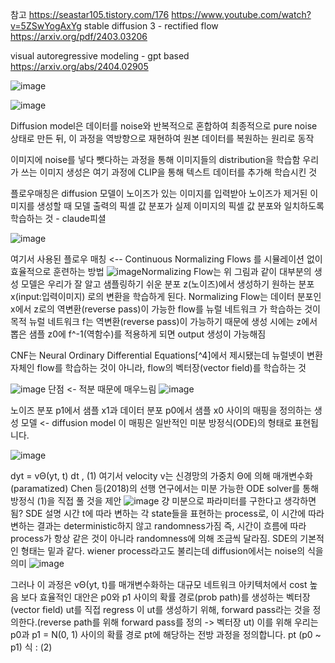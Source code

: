 참고 https://seastar105.tistory.com/176
https://www.youtube.com/watch?v=5ZSwYogAxYg
stable diffusion 3 - rectified flow
https://arxiv.org/pdf/2403.03206

visual autoregressive modeling - gpt based 
https://arxiv.org/abs/2404.02905

![image](https://github.com/jinuk0211/diffuision-model/assets/150532431/d3d38a72-7df4-4535-a973-2bde07f7cecb)


![image](https://github.com/jinuk0211/diffuision-model/assets/150532431/a664b75d-e8a4-4e2b-9a79-8785ecbe2bc0)

Diffusion model은 데이터를 noise와 반복적으로 혼합하여 최종적으로 pure noise 상태로 만든 뒤, 이 과정을 역방향으로 재현하여 원본 데이터를 복원하는 원리로 동작

이미지에 noise를 넣다 뺏다하는 과정을 통해 이미지들의 distribution을 학습함
우리가 쓰는 이미지 생성은 여기 과정에 CLIP을 통해 텍스트 데이터를 추가해 학습시킨 것

플로우매칭은 diffusion 모델이 노이즈가 있는 이미지를 입력받아 노이즈가 제거된 이미지를 생성할 때 모델 출력의 픽셀 값 분포가 실제 이미지의 픽셀 값 분포와 일치하도록 학습하는 것 - claude피셜

![image](https://github.com/jinuk0211/diffuision-model/assets/150532431/f4f4daff-7135-42bc-847e-fca591ecb7c1)

여기서 사용된 플로우 매칭 <-- Continuous Normalizing Flows 를 시뮬레이션 없이 효율적으로 훈련하는 방법
![image](https://github.com/jinuk0211/diffuision-model/assets/150532431/4c58c48f-1b8b-4b6a-a90e-5e5525acbe0d)Normalizing Flow는 위 그림과 같이 대부분의 생성 모델은 우리가 잘 알고 샘플링하기 쉬운 분포 z(노이즈)에서 생성하기 원하는 분포 x(input:입력이미지)
로의 변환을 학습하게 된다. Normalizing Flow는 데이터 분포인 x에서 z로의 역변환(reverse pass)이 가능한 flow를 뉴럴 네트워크 가 학습하는 것이 목적
뉴럴 네트워크 f는 역변환(reverse pass)이 가능하기 때문에 생성 시에는 z에서 뽑은 샘플 z0에 f^-1(역함수)를 적용하게 되면 output 생성이 가능해짐 

CNF는 Neural Ordinary Differential Equations[^4]에서 제시됐는데 뉴럴넷이 변환 자체인 flow를 학습하는 것이 아니라, flow의 벡터장(vector field)를 학습하는 것

![image](https://github.com/jinuk0211/diffuision-model/assets/150532431/0fee2084-5de3-4db1-80a3-f6b05baac986)
단점 <- 적분 때문에 매우느림
![image](https://github.com/jinuk0211/diffuision-model/assets/150532431/ce43acc4-39a5-4f69-97a5-b65206e8fd2a)


노이즈 분포 p1에서 샘플 x1과 데이터 분포 p0에서 샘플 x0 사이의 매핑을 정의하는 생성 모델 <- diffusion model 이 매핑은 일반적인 미분 방정식(ODE)의 형태로 표현됩니다.

![image](https://github.com/jinuk0211/diffuision-model/assets/150532431/4d4c0ce8-e840-4d78-a7ed-3ce6aad27f8d)

dyt = vΘ(yt, t) dt , (1)
여기서 velocity v는 신경망의 가중치 Θ에 의해 매개변수화(paramatized)
Chen 등(2018)의 선행 연구에서는 미분 가능한 ODE solver를 통해 방정식 (1)을 직접 풀 것을 제안
![image](https://github.com/jinuk0211/diffuision-model/assets/150532431/a26eb9f8-0a2e-48c9-984b-aab5463a260a) 
걍 미분으로 파라미터를 구한다고 생각하면 됨?
SDE 설명
시간 t에 따라 변하는 각 state들을 표현하는 process로, 이 시간에 따라 변하는 결과는 deterministic하지 않고 randomness가짐
즉, 시간이 흐름에 따라 process가 항상 같은 것이 아니라 randomness에 의해 조금씩 달라짐. SDE의 기본적인 형태는 밑과 같다.
wiener process라고도 불리는데 diffusion에서는 noise의 식을 의미
![image](https://github.com/jinuk0211/diffuision-model/assets/150532431/186749b2-d9cb-48a1-8c70-62b22f8029b4)



그러나 이 과정은 vΘ(yt, t)를 매개변수화하는 대규모 네트워크 아키텍처에서 cost 높음
보다 효율적인 대안은 p0와 p1 사이의 확률 경로(prob path)를 생성하는 벡터장(vector field) ut를 직접 regress 
이 ut를 생성하기 위해, forward pass라는 것을 정의한다.(reverse path를 위해 forward pass를 정의 -> 벡터장 ut)
이를 위해 우리는 p0과 p1 = N(0, 1) 사이의 확률 경로 pt에 해당하는 전방 과정을 정의합니다. 
pt (p0 ~ p1) 식 : (2)

